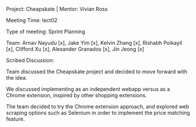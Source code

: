 
Project: Cheapskate | Mentor: Vivian Ross

Meeting Time: lect02

Type of meeting: Sprint Planning

Team: Arnav Nayudu [x], Jake Yim [x], Kelvin Zhang [x], Rishabh Poikayil [x], Clifford Xu [x], Alexander Granados [x], Jin Jeong [x]

Scribed Discussion:

Team discussed the Cheapskate project and decided to move forward with the idea. 

We discussed implementing as an independent webapp versus as a Chrome extension, inspired by other shopping extensions. 

The team decided to try the Chrome extension approach, and explored web scraping options such as Selenium in order to implement the price matching feature.



